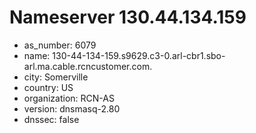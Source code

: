 # Nameserver 130.44.134.159

* as_number: 6079
* name: 130-44-134-159.s9629.c3-0.arl-cbr1.sbo-arl.ma.cable.rcncustomer.com.
* city: Somerville
* country: US
* organization: RCN-AS
* version: dnsmasq-2.80
* dnssec: false
